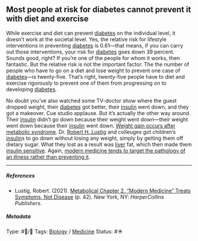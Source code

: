 ## Most people at risk for diabetes cannot prevent it with diet and exercise

While exercise and diet can prevent [diabetes](Diabetes.md) on the individual level, it doesn’t work at the societal level. Yes, the relative risk for lifestyle interventions in preventing [diabetes](Diabetes.md) is 0.61—that means, if you can carry out those interventions, your risk for [diabetes](Diabetes.md) goes down 39 percent. Sounds good, right? If you’re one of the people for whom it works, then fantastic. But the relative risk is not the important factor. The the number of people who have to go on a diet and lose weight to prevent one case of [diabetes](Diabetes.md)—is twenty-five. That’s right, twenty-five people have to diet and exercise rigorously to prevent one of them from progressing on to developing [diabetes](Diabetes.md).

No doubt you’ve also watched some TV-doctor show where the guest dropped weight, their [diabetes](Diabetes.md) got better, their [insulin](Insulin.md) went down, and they got a makeover. Cue studio applause. But it’s actually the other way around. Their [insulin](Insulin.md) didn’t go down because their weight went down—their weight went down because their [insulin](Insulin.md) went down. [Weight gain occurs after metabolic syndrome](Weight%20gain%20occurs%20after%20metabolic%20syndrome.md).  Dr. [Robert H. Lustig]()  and colleuges got children’s [insulin](Insulin.md)s to go down without losing any weight, simply by getting them off dietary sugar. What they lost as a result was [liver]() fat, which then made them [insulin sensitive](). Again, [modern medicine tends to target the pathology of an illness rather than preventing it](Modern%20medicine%20tends%20to%20target%20the%20pathology%20of%20an%20illness%20rather%20than%20preventing%20it.md).

---

##### References

* Lustig, Robert. (2021). [Metabolical Chapter 2. “Modern Medicine” Treats Symptoms, Not Disease](Metabolical%20Chapter%202.%20%E2%80%9CModern%20Medicine%E2%80%9D%20Treats%20Symptoms,%20Not%20Disease.md) (p. 42). New York, NY: *HarperCollins Publishers*.

##### Metadata

Type: #🔵/🔵 
Tags: [Biology]() / [Medicine](Medicine.md)
Status: #☀️ 
